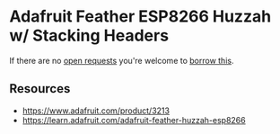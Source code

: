 # Adafruit Feather ESP8266 Huzzah w/ Stacking Headers
If there are no [open requests](../../../../issues?q=is%3Aissue+is%3Aopen+%22Adafruit+Feather+ESP8266+Huzzah%22) you're welcome to [borrow this](../../../../issues/new?title=Borrow+request+for+Adafruit+Feather+ESP8266+Huzzah&body=1+piece+of+%5Bthis%5D%28..%2Fblob%2Fmain%2F.%2FHardware%2FMicrocontrollers%2FAdafruit_Feather_ESP8266_Huzzah.md%29+for+~2+weeks.).

## Resources
- https://www.adafruit.com/product/3213
- https://learn.adafruit.com/adafruit-feather-huzzah-esp8266
